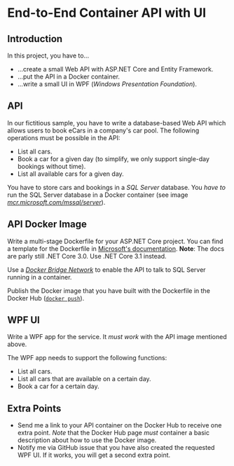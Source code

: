 # End-to-End Container API with UI

## Introduction

In this project, you have to...

* ...create a small Web API with ASP.NET Core and Entity Framework.
* ...put the API in a Docker container.
* ...write a small UI in WPF (*Windows Presentation Foundation*).

## API

In our fictitious sample, you have to write a database-based Web API which allows users to book eCars in a company's car pool. The following operations must be possible in the API:

* List all cars.
* Book a car for a given day (to simplify, we only support single-day bookings without time).
* List all available cars for a given day.

You have to store cars and bookings in a *SQL Server* database. You *have to* run the SQL Server database in a Docker container (see image [*mcr.microsoft.com/mssql/server*](https://hub.docker.com/_/microsoft-mssql-server)).

## API Docker Image

Write a multi-stage Dockerfile for your ASP.NET Core project. You can find a template for the Dockerfile in [Microsoft's documentation](https://docs.microsoft.com/en-us/aspnet/core/host-and-deploy/docker/building-net-docker-images?view=aspnetcore-3.1#the-dockerfile-1). **Note**: The docs are parly still .NET Core 3.0. Use .NET Core 3.1 instead.

Use a [*Docker Bridge Network*](https://docs.docker.com/network/bridge/) to enable the API to talk to SQL Server running in a container.

Publish the Docker image that you have built with the Dockerfile in the Docker Hub ([`docker push`](https://docs.docker.com/engine/reference/commandline/push/)).

## WPF UI

Write a WPF app for the service. It *must work* with the API image mentioned above.

The WPF app needs to support the following functions:

* List all cars.
* List all cars that are available on a certain day.
* Book a car for a certain day.

## Extra Points

* Send me a link to your API container on the Docker Hub to receive one extra point. *Note* that the Docker Hub page *must* container a basic description about how to use the Docker image.
* Notify me via GitHub issue that you have also created the requested WPF UI. If it works, you will get a second extra point.



